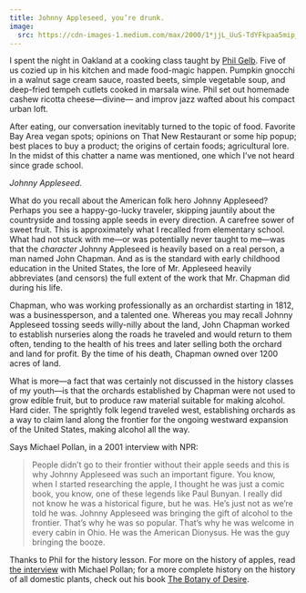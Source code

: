 ```yaml
---
title: Johnny Appleseed, you’re drunk.
image:
  src: https://cdn-images-1.medium.com/max/2000/1*jjL_UuS-TdYFkpaa5mip_w.jpeg
---
```


I spent the night in Oakland at a cooking class taught by [Phil
Gelb](http://www.soundandsavor.com/). Five of us cozied up in his kitchen and
made food-magic happen. Pumpkin gnocchi in a walnut sage cream sauce, roasted
beets, simple vegetable soup, and deep-fried tempeh cutlets cooked in marsala
wine. Phil set out homemade cashew ricotta cheese—divine— and improv jazz wafted
about his compact urban loft.

After eating, our conversation inevitably turned to the topic of food. Favorite
Bay Area vegan spots; opinions on That New Restaurant or some hip popup; best
places to buy a product; the origins of certain foods; agricultural lore. In the
midst of this chatter a name was mentioned, one which I’ve not heard since grade
school.

*Johnny Appleseed.*

What do you recall about the American folk hero Johnny Appleseed? Perhaps you
see a happy-go-lucky traveler, skipping jauntily about the countryside and
tossing apple seeds in every direction. A carefree sower of sweet fruit. This is
approximately what I recalled from elementary school. What had not stuck with
me—or was potentially never taught to me—was that the *character* Johnny
Appleseed is heavily based on a real person, a man named John Chapman. And as is
the standard with early childhood education in the United States, the lore of
Mr. Appleseed heavily abbreviates (and censors) the full extent of the work that
Mr. Chapman did during his life.

Chapman, who was working professionally as an orchardist starting in 1812, was a
businessperson, and a talented one. Whereas you may recall Johnny Appleseed
tossing seeds willy-nilly about the land, John Chapman worked to establish
nurseries along the roads he traveled and would return to them often, tending to
the health of his trees and later selling both the orchard and land for profit.
By the time of his death, Chapman owned over 1200 acres of land.

What is more—a fact that was certainly not discussed in the history classes of
my youth—is that the orchards established by Chapman were not used to grow
edible fruit, but to produce raw material suitable for making alcohol. Hard
cider. The sprightly folk legend traveled west, establishing orchards as a way
to claim land along the frontier for the ongoing westward expansion of the
United States, making alcohol all the way.

Says Michael Pollan, in a 2001 interview with NPR:

> People didn’t go to their frontier without their apple seeds and this is why
> Johnny Appleseed was such an important figure. You know, when I started
researching the apple, I thought he was just a comic book, you know, one of
these legends like Paul Bunyan. I really did not know he was a historical
figure, but he was. He’s just not as we’re told he was. Johnny Appleseed was
bringing the gift of alcohol to the frontier. That’s why he was so popular.
That’s why he was welcome in every cabin in Ohio. He was the American Dionysus.
He was the guy bringing the booze.

Thanks to Phil for the history lesson. For more on the history of apples, read
[the
interview](http://michaelpollan.com/interviews/author-michael-pollan-talks-about-the-history-of-the-apple/)
with Michael Pollan; for a more complete history on the history of all domestic
plants, check out his book [The Botany of
Desire](https://www.goodreads.com/book/show/13839.The_Botany_of_Desire).